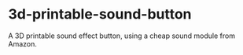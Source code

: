 # 3d-printable-sound-button
A 3D printable sound effect button, using a cheap sound module from Amazon.
